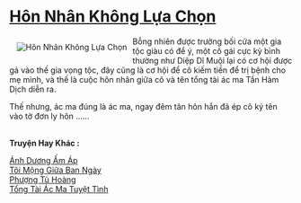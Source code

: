 <a href="https://utruyen.com/hon-nhan-khong-lua-chon/11582/" title="Hôn Nhân Không Lựa Chọn"><h1>Hôn Nhân Không Lựa Chọn</h1></a><div style="display:table"><img align="right" style="float: left; padding: 10px;" src="https://utruyen.com/images/story/200x260/hon-nhan-khong-lua-chon.jpg" alt="Hôn Nhân Không Lựa Chọn">Bỗng nhiên được trưởng bối cửa một gia tộc giàu có để ý, một cô gái cực kỳ bình thường như Diệp Dĩ Muội lại có cơ hội được gả vào thế gia vọng tộc, đây cũng là cơ hội để cô kiếm tiền để trị bệnh cho mẹ mình, và thế là cuộc hôn nhân giữa cô và tên tổng tài ác ma Tần Hàm Dịch diễn ra.<p></p>Thế nhưng, ác ma đúng là ác ma, ngay đêm tân hôn hắn đã ép cô ký tên vào tờ đơn ly hôn ......</div><p><br><b>Truyện Hay Khác :</b></p><a href="https://utruyen.com/anh-duong-am-ap/15457/" alt="Ánh Dương Ấm Áp">Ánh Dương Ấm Áp</a><br/><a href="https://truyenngontinhay.wordpress.com/2019/10/03/toi-mong-giua-ban-ngay/" alt="Tôi Mộng Giữa Ban Ngày">Tôi Mộng Giữa Ban Ngày</a><br/><a href="https://github.com/quanluxury/truyenhot/tree/master/truyenhay/458/" alt="Phượng Tù Hoàng">Phượng Tù Hoàng</a><br/><a href="https://truyenngontinhay.wordpress.com/2019/10/03/tong-tai-ac-ma-tuyet-tinh/" alt="Tổng Tài Ác Ma Tuyệt Tình">Tổng Tài Ác Ma Tuyệt Tình</a><br/>